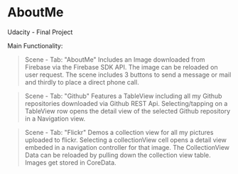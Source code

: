 # AboutMe
Udacity - Final Project

Main Functionality:

> Scene - Tab: "AboutMe"
Includes an Image downloaded from Firebase via the Firebase SDK API. The image can be reloaded on user request.
The scene includes 3 buttons to send a message or mail and thirdly to place a direct phone call.

> Scene - Tab: "Github"
Features a TableView including all my Github repositories downloaded via Github REST Api.
Selecting/tapping on a TableView row opens the detail view of the selected Github repository in a Navigation view.

> Scene - Tab: "Flickr"
Demos a collection view for all my pictures uploaded to flickr.
Selecting a collectionView cell opens a detail view embeded in a navigation controller for that image.
The CollectionView Data can be reloaded by pulling down the collection view table. Images get stored in CoreData.
